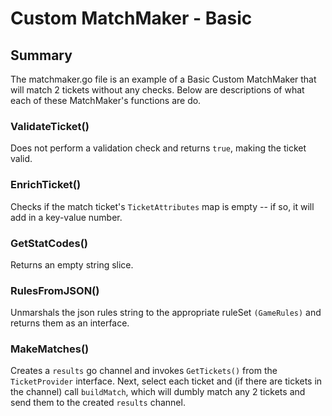 # Custom MatchMaker - Basic

## Summary
The matchmaker.go file is an example of a Basic Custom MatchMaker that will match 2 tickets
without any checks. Below are descriptions of what each of these MatchMaker's functions are do.

### ValidateTicket()
Does not perform a validation check and returns `true`, making the ticket valid.

### EnrichTicket()
Checks if the match ticket's `TicketAttributes` map is empty -- if so, it will add in a
key-value number.

### GetStatCodes()
Returns an empty string slice.

### RulesFromJSON()
Unmarshals the json rules string to the appropriate ruleSet `(GameRules)` and returns them
as an interface.

### MakeMatches()
Creates a `results` go channel and invokes `GetTickets()` from the `TicketProvider` interface. Next,
select each ticket and (if there are tickets in the channel) call `buildMatch`, which will dumbly
match any 2 tickets and send them to the created `results` channel.